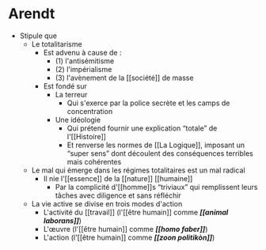 # Arendt
- Stipule que
  - Le totalitarisme 
    - Est advenu à cause de :
      - (1) l'antisémitisme
      - (2) l'impérialisme
      - (3) l'avènement de la [[société]] de masse
    - Est fondé sur
      - La terreur
        - Qui s'exerce par la police secrète et les camps de concentration
      - Une idéologie
        - Qui prétend fournir une explication “totale” de l'[[Histoire]]
        - Et renverse les normes de [[La Logique]], imposant un “super sens” dont découlent des conséquences terribles mais cohérentes
  - Le mal qui émerge dans les régimes totalitaires est un mal radical
    - Il nie l'[[essence]] de la [[nature]] [[humaine]]
      - Par la complicité d'[[homme]]s “triviaux” qui remplissent leurs tâches avec diligence et sans réfléchir
  - La vie active se divise en trois modes d'action
    - L'activité du [[travail]] (l'[[être humain]] comme ***[[animal laborans]]***)
    - L'œuvre (l'[[être humain]] comme ***[[homo faber]]***)
    - L'action (l'[[être humain]] comme ***[[zoon politikòn]]***)
